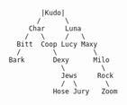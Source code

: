                            |Kudo|
                          /      \
                        Char     Luna
                       /   \     /   \
                     Bitt  Coop Lucy Maxy
                     /        \         \
                   Bark       Dexy      Milo   
                                \         \
                                Jews     Rock
                                /  \       \
                              Hose Jury   Zoom    
